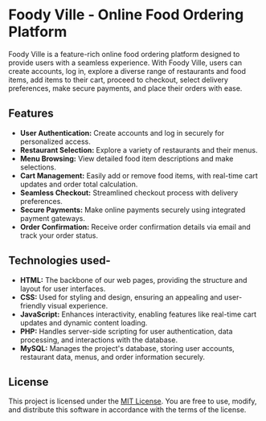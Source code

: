 # Foody Ville - Online Food Ordering Platform

Foody Ville is a feature-rich online food ordering platform designed to provide users with a seamless experience. With Foody Ville, users can create accounts, log in, explore a diverse range of restaurants and food items, add items to their cart, proceed to checkout, select delivery preferences, make secure payments, and place their orders with ease. 

## Features

- **User Authentication:** Create accounts and log in securely for personalized access.
- **Restaurant Selection:** Explore a variety of restaurants and their menus.
- **Menu Browsing:** View detailed food item descriptions and make selections.
- **Cart Management:** Easily add or remove food items, with real-time cart updates and order total calculation.
- **Seamless Checkout:** Streamlined checkout process with delivery preferences.
- **Secure Payments:** Make online payments securely using integrated payment gateways.
- **Order Confirmation:** Receive order confirmation details via email and track your order status.

## Technologies used-

- **HTML:**  The backbone of our web pages, providing the structure and layout for user interfaces.
- **CSS:**  Used for styling and design, ensuring an appealing and user-friendly visual experience.
- **JavaScript:** Enhances interactivity, enabling features like real-time cart updates and dynamic content loading.
- **PHP:** Handles server-side scripting for user authentication, data processing, and interactions with the database.
- **MySQL:** Manages the project's database, storing user accounts, restaurant data, menus, and order information securely.

## License
This project is licensed under the [MIT License](LICENSE). You are free to use, modify, and distribute this software in accordance with the terms of the license.
